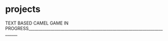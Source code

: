 # projects
TEXT BASED CAMEL GAME IN PROGRESS_________________________________________________________________________
